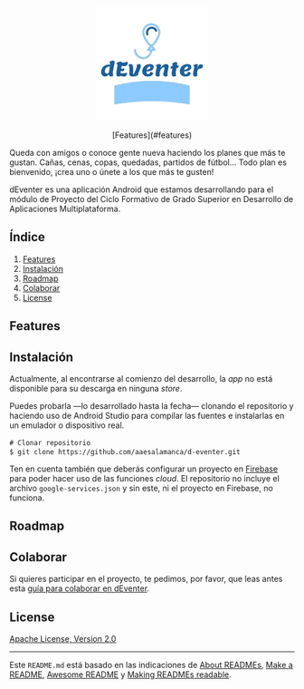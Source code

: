 <p align="center">
	<img src="images/logo.png" alt="dEventer"/><br>
</p>
<p align="center">[Features](#features)</p>

Queda con amigos o conoce gente nueva haciendo los planes que más te gustan. Cañas, cenas, copas, quedadas, partidos de fútbol... Todo plan es bienvenido, ¡crea uno o únete a los que más te gusten!

dEventer es una aplicación Android que estamos desarrollando para el módulo de Proyecto del Ciclo Formativo de Grado Superior en Desarrollo de Aplicaciones Multiplataforma.

## Índice

1. [Features](#features)
2. [Instalación](#instalación)
3. [Roadmap](#roadmap)
4. [Colaborar](#colaborar)
5. [License](#license)

## Features

## Instalación

Actualmente, al encontrarse al comienzo del desarrollo, la _app_ no está disponible para su descarga en ninguna _store_.

Puedes probarla —lo desarrollado hasta la fecha— clonando el repositorio y haciendo uso de Android Studio para compilar las fuentes e instalarlas en un emulador o dispositivo real.

```
# Clonar repositorio
$ git clone https://github.com/aaesalamanca/d-eventer.git
```

Ten en cuenta también que deberás configurar un proyecto en [Firebase](https://firebase.google.com) para poder hacer uso de las funciones _cloud_. El repositorio no incluye el archivo `google-services.json` y sin este, ni el proyecto en Firebase, no funciona.

## Roadmap

## Colaborar

Si quieres participar en el proyecto, te pedimos, por favor, que leas antes esta [guía para colaborar en dEventer](CONTRIBUTING.md).

## License

[Apache License, Version 2.0](https://www.apache.org/licenses/LICENSE-2.0)

---

Este `README.md` está basado en las indicaciones de [About READMEs](https://help.github.com/en/github/creating-cloning-and-archiving-repositories/about-readmes), [Make a README](https://www.makeareadme.com), [Awesome README](https://github.com/matiassingers/awesome-readme) y [Making READMEs readable](https://github.com/18F/open-source-guide/blob/18f-pages/pages/making-readmes-readable.md).
